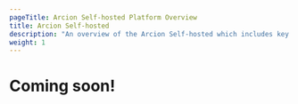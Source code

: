 ```yaml
---
pageTitle: Arcion Self-hosted Platform Overview
title: Arcion Self-hosted
description: "An overview of the Arcion Self-hosted which includes key files, configuration details"
weight: 1
---
```


# Coming soon!